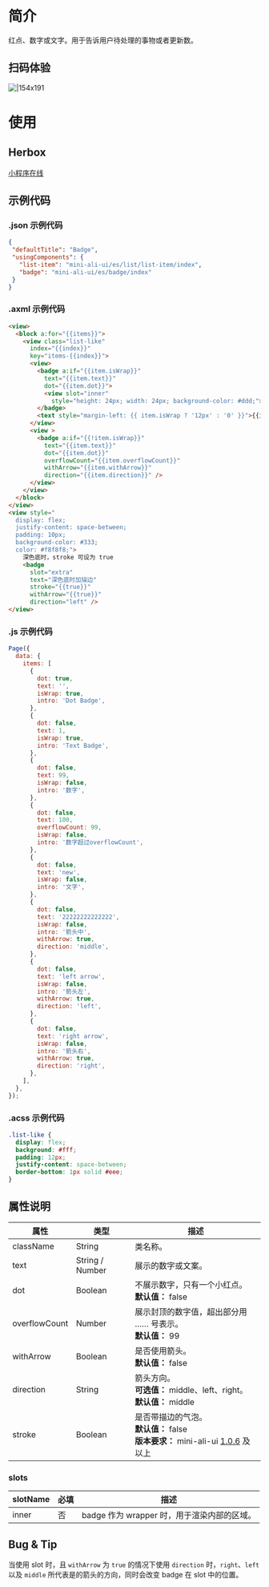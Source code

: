 
# 简介
红点、数字或文字。用于告诉用户待处理的事物或者更新数。

## 扫码体验
![|154x191](https://mdn.alipayobjects.com/afts/img/A*OPTsT7uTzEkAAAAAAAAAAABkAa8wAA/original?bz=openpt_doc&t=QWjAorNavfdXv5ASjtEz7wAAAABkMK8AAAAA#align=left&display=inline&height=191&margin=%5Bobject%20Object%5D&originHeight=191&originWidth=154&status=done&style=none&width=154)

# 使用

## Herbox
[小程序在线](https://herbox-embed.alipay.com/s/doc-aliui-badge?theme=light&previewZoom=75&chInfo=openhome-doc) 

## 示例代码

### .json 示例代码
```json
{
 "defaultTitle": "Badge",
 "usingComponents": {
   "list-item": "mini-ali-ui/es/list/list-item/index",
   "badge": "mini-ali-ui/es/badge/index"
 }
}
```

### .axml 示例代码
```html
<view>
  <block a:for="{{items}}">
    <view class="list-like" 
      index="{{index}}" 
      key="items-{{index}}">
      <view>
        <badge a:if="{{item.isWrap}}" 
          text="{{item.text}}" 
          dot="{{item.dot}}">
          <view slot="inner" 
            style="height: 24px; width: 24px; background-color: #ddd;"></view>
        </badge>
        <text style="margin-left: {{ item.isWrap ? '12px' : '0' }}">{{item.intro}}</text>
      </view>
      <view >
        <badge a:if="{{!item.isWrap}}" 
          text="{{item.text}}" 
          dot="{{item.dot}}" 
          overflowCount="{{item.overflowCount}}" 
          withArrow="{{item.withArrow}}" 
          direction="{{item.direction}}" />
      </view>
    </view>
  </block>
</view>
<view style="
  display: flex;
  justify-content: space-between;
  padding: 10px;
  background-color: #333;
  color: #f8f8f8;">
    深色底时，stroke 可设为 true
    <badge 
      slot="extra"
      text="深色底时加描边"
      stroke="{{true}}" 
      withArrow="{{true}}" 
      direction="left" />
</view>
```

### .js 示例代码
```javascript
Page({
  data: {
    items: [
      {
        dot: true,
        text: '',
        isWrap: true,
        intro: 'Dot Badge',
      },
      {
        dot: false,
        text: 1,
        isWrap: true,
        intro: 'Text Badge',
      },
      {
        dot: false,
        text: 99,
        isWrap: false,
        intro: '数字',
      },
      {
        dot: false,
        text: 100,
        overflowCount: 99,
        isWrap: false,
        intro: '数字超过overflowCount',
      },
      {
        dot: false,
        text: 'new',
        isWrap: false,
        intro: '文字',
      },
      {
        dot: false,
        text: '22222222222222',
        isWrap: false,
        intro: '箭头中',
        withArrow: true,
        direction: 'middle',
      },
      {
        dot: false,
        text: 'left arrow',
        isWrap: false,
        intro: '箭头左',
        withArrow: true,
        direction: 'left',
      },
      {
        dot: false,
        text: 'right arrow',
        isWrap: false,
        intro: '箭头右',
        withArrow: true,
        direction: 'right',
      },
    ],
  },
});
```

### .acss 示例代码
```css
.list-like {
  display: flex;
  background: #fff;
  padding: 12px;
  justify-content: space-between;
  border-bottom: 1px solid #eee;
}
```

## 属性说明
| **属性** | **类型** | **描述** |
| --- | --- | --- |
| className | String | 类名称。 |
| text | String / Number | 展示的数字或文案。 |
| dot | Boolean | 不展示数字，只有一个小红点。<br />**默认值：** false |
| overflowCount | Number | 展示封顶的数字值，超出部分用 …… 号表示。<br />**默认值：** 99 |
| withArrow | Boolean | 是否使用箭头。<br />**默认值：** false |
| direction | String | 箭头方向。<br />**可选值：** middle、left、right。<br />**默认值：** middle |
| stroke | Boolean | 是否带描边的气泡。<br />**默认值：** false<br />**版本要求：** mini-ali-ui [1.0.6](https://www.npmjs.com/package/mini-ali-ui?activeTab=versions) 及以上 |


### slots
| **slotName** | **必填** | **描述** |
| --- | --- | --- |
| inner | 否 | badge 作为 wrapper 时，用于渲染内部的区域。 |


## Bug & Tip
当使用 slot 时，且 `withArrow` 为 `true` 的情况下使用 `direction` 时，`right`、`left` 以及 `middle` 所代表是的箭头的方向，同时会改变 badge 在 slot 中的位置。
